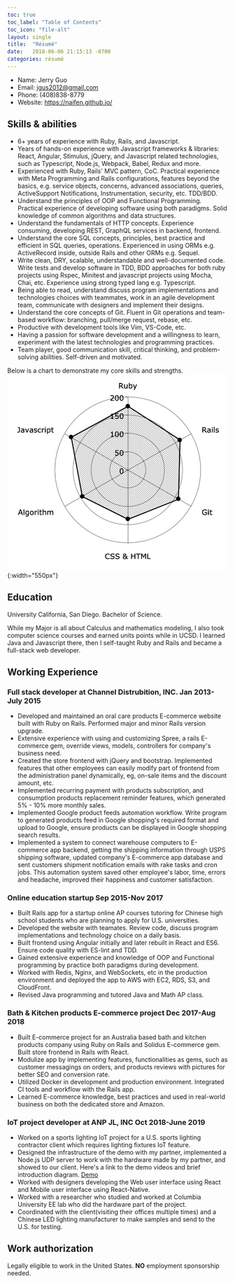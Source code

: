 ```yaml
---
toc: true
toc_label: "Table of Contents"
toc_icon: "file-alt"
layout: single
title:  "Résumé"
date:   2018-06-06 21:15:13 -0700
categories: résumé
---
```

* Name:    Jerry Guo
* Email:   jgus2012@gmail.com
* Phone:   (408)838-8779
* Website: https://naifen.github.io/

## Skills & abilities

* 6+ years of experience with Ruby, Rails, and Javascript.
* Years of hands-on experience with Javascript frameworks & libraries: React,
Angular, Stimulus, jQuery, and Javascript related technologies, such as
Typescript, Node.js, Webpack, Babel, Redux and more.
* Experienced with Ruby, Rails' MVC pattern, CoC. Practical experience with
Meta Programming and Rails configurations, features beyond the basics, e.g.
service objects, concerns, advanced associations, queries, ActiveSupport
Notifications, Instrumentation, security, etc. TDD/BDD.
* Understand the principles of OOP and Functional Programming. Practical
experience of developing software using both paradigms. Solid knowledge
of common algorithms and data structures.
* Understand the fundamentals of HTTP concepts. Experience consuming,
developing REST, GraphQL services in backend, frontend.
* Understand the core SQL concepts, principles, best practice and efficient
in SQL queries, operations. Experienced in using ORMs e.g. ActiveRecord
inside, outside Rails and other ORMs e.g. Sequel.
* Write clean, DRY, scalable, understandable and well-documented code.
Write tests and develop software in TDD, BDD approaches for both ruby
projects using Rspec, Minitest and javascript projects using Mocha, Chai,
etc. Experience using strong typed lang e.g. Typescript.
* Being able to read, understand discuss program implementations and
technologies choices with teammates, work in an agile
development team, communicate with designers and implement their designs.
* Understand the core concepts of Git. Fluent in Git operations and
team-based workflow: branching, pull/merge request, rebase, etc.
* Productive with development tools like Vim, VS-Code, etc.
* Having a passion for software development and a willingness to learn,
experiment with the latest technologies and programming practices.
* Team player, good communication skill, critical thinking, and problem-solving
abilities. Self-driven and motivated.

Below is a chart to demonstrate my core skills and strengths.
![skills-strength](/assets/images/skills-strength.png){:width="550px"}

## Education

University California, San Diego. Bachelor of Science.

While my Major is all about Calculus and mathematics modeling, I also took
computer science courses and earned units points while in UCSD.
I learned Java and Javascript there, then I self-taught Ruby and Rails
and became a full-stack web developer.

## Working Experience

### Full stack developer at Channel Distrubition, INC. Jan 2013- July 2015
* Developed and maintained an oral care products E-commerce website
built with Ruby on Rails. Performed major and minor Rails version upgrade.
* Extensive experience with using and customizing Spree, a rails E-commerce
gem, override views, models, controllers for company's business need.
* Created the store frontend with jQuery and bootstrap. Implemented features
that other employees can easily modify part of frontend from the
administration panel dynamically, eg, on-sale items and the discount amount, etc.
* Implemented recurring payment with products subscription, and
consumption products replacement reminder features, which generated
5% - 10% more monthly sales.
* Implemented Google product feeds automation workflow. Write program to
generated products feed in Google shopping's required format and upload to
Google, ensure products can be displayed in Google shopping search results.
* Implemented a system to connect warehouse computers to E-commerce app
backend, getting the shipping information through USPS shipping software,
updated company's E-commerce app database and sent customers shipment
notification emails with rake tasks and cron jobs. This automation system
saved other employee's labor, time, errors and headache, improved their
happiness and customer satisfaction.

### Online education startup Sep 2015-Nov 2017
* Built Rails app for a startup online AP courses tutoring for Chinese
high school students who are planning to apply for U.S. universities.
* Developed the website with teamates. Review code,
discuss program implementations and technology choice on a daily basis.
* Built frontend using Angular initially and later rebuilt in React and ES6.
Ensure code quality with ES-lint and TDD.
* Gained extensive experience and knowledge of OOP and Functional programming
by practice both paradigms during development.
* Worked with Redis, Nginx, and WebSockets, etc in the production environment
and deployed the app to AWS with EC2, RDS, S3, and CloudFront.
* Revised Java programming and tutored Java and Math AP class.

### Bath & Kitchen products E-commerce project Dec 2017-Aug 2018
* Built E-commerce project for an Australia based bath and kitchen products
company using Ruby on Rails and Solidus E-commerce gem. Built store frontend
in Rails with React.
* Modulize app by implementing features, functionalities as gems, such as
customer messagings on orders, and products reviews with pictures
for better SEO and conversion rate.
* Utilized Docker in development and production environment. Integrated
CI tools and workflow with the Rails app.
* Learned E-commerce knowledge, best practices and used in real-world
business on both the dedicated store and Amazon.

### IoT project developer at ANP JL, INC Oct 2018-June 2019
* Worked on a sports lighting IoT project for a U.S. sports lighting
contractor client which requires lighting fixtures IoT feature.
* Designed the infrastructure of the demo with my partner, implemented a
Node.js UDP server to work with the hardware made by my partner, and showed to
our client. Here's a link to the demo videos and brief introduction diagram.
[Demo][demo-url]
* Worked with designers developing the Web user interface using React
and Mobile user interface using React-Native.
* Worked with a researcher who studied and worked at Columbia University
EE lab who did the hardware part of the project.
* Coordinated with the client(visiting their offices multiple times) and
a Chinese LED lighting manufacturer to make samples and send to the U.S. for testing.

[demo-url]: https://drive.google.com/drive/folders/1oV5e-RjhLeNPI4gRewH02vcymwyfLl8z

## Work authorization
Legally eligible to work in the United States. **NO** employment sponsorship needed.
